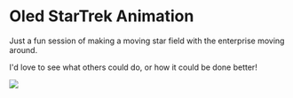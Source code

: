 # Oled StarTrek Animation

Just a fun session of making a moving star field with the enterprise moving around. 

I'd love to see what others could do, or how it could be done better! 

![](/images/9QK75Z.gif)

